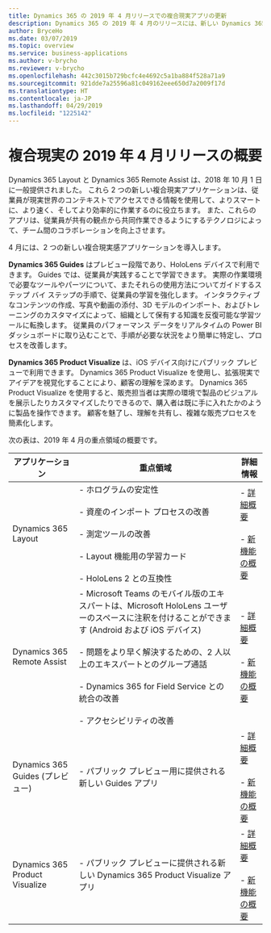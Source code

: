```yaml
---
title: Dynamics 365 の 2019 年 4 月リリースでの複合現実アプリの更新
description: Dynamics 365 の 2019 年 4 月のリリースには、新しい Dynamics 365 Product Visualize アプリの導入と、Dynamics 365 Layout および Dynamics 365 Remote Assist への更新が含まれます。
author: BryceHo
ms.date: 03/07/2019
ms.topic: overview
ms.service: business-applications
ms.author: v-brycho
ms.reviewer: v-brycho
ms.openlocfilehash: 442c3015b729bcfc4e4692c5a1ba884f528a71a9
ms.sourcegitcommit: 921dde7a25596a81c049162eee650d7a2009f17d
ms.translationtype: HT
ms.contentlocale: ja-JP
ms.lasthandoff: 04/29/2019
ms.locfileid: "1225142"
---
```

#  <a name="overview-of-mixed-reality-april-19-release"></a>複合現実の 2019 年 4 月リリースの概要

Dynamics 365 Layout と Dynamics 365 Remote Assist は、2018 年 10 月 1 日に一般提供されました。 これら 2 つの新しい複合現実アプリケーションは、従業員が現実世界のコンテキストでアクセスできる情報を使用して、よりスマートに、より速く、そしてより効率的に作業するのに役立ちます。 また、これらのアプリは、従業員が共有の観点から共同作業できるようにするテクノロジによって、チーム間のコラボレーションを向上させます。

4 月には、2 つの新しい複合現実感アプリケーションを導入します。

**Dynamics 365 Guides** はプレビュー段階であり、HoloLens デバイスで利用できます。 Guides では、従業員が実践することで学習できます。 実際の作業環境で必要なツールやパーツについて、またそれらの使用方法についてガイドするステップ バイ ステップの手順で、従業員の学習を強化します。 インタラクティブなコンテンツの作成、写真や動画の添付、3D モデルのインポート、およびトレーニングのカスタマイズによって、組織として保有する知識を反復可能な学習ツールに転換します。 従業員のパフォーマンス データをリアルタイムの Power BI ダッシュボードに取り込むことで、手順が必要な状況をより簡単に特定し、プロセスを改善します。

**Dynamics 365 Product Visualize** は、iOS デバイス向けにパブリック プレビューで利用できます。 Dynamics 365 Product Visualize を使用し、拡張現実でアイデアを視覚化することにより、顧客の理解を深めます。 Dynamics 365 Product Visualize を使用すると、販売担当者は実際の環境で製品のビジュアルを展示したりカスタマイズしたりできるので、購入者は既に手に入れたかのように製品を操作できます。 顧客を魅了し、理解を共有し、複雑な販売プロセスを簡素化します。

次の表は、2019 年 4 月の重点領域の概要です。

|アプリケーション|重点領域|詳細情報|
|-----------------|------------------------------------------------|------------------------|
|Dynamics 365 Layout|- ホログラムの安定性<br></br> - 資産のインポート プロセスの改善<br></br>- 測定ツールの改善<br></br>- Layout 機能用の学習カード<br></br>- HoloLens 2 との互換性|- [詳細概要](microsoft-dynamics365-layout/index.md)<br></br>- [新機能の概要](microsoft-dynamics365-layout/planned-features.md)|
|Dynamics 365 Remote Assist|- Microsoft Teams のモバイル版のエキスパートは、Microsoft HoloLens ユーザーのスペースに注釈を付けることができます (Android および iOS デバイス)<br></br>- 問題をより早く解決するための、2 人以上のエキスパートとのグループ通話<br></br>- Dynamics 365 for Field Service との統合の改善<br></br>- アクセシビリティの改善|- [詳細概要](microsoft-dynamics365-remote-assist/index.md)<br></br>- [新機能の概要](microsoft-dynamics365-remote-assist/planned-features.md)|
|Dynamics 365 Guides (プレビュー)|- パブリック プレビュー用に提供される新しい Guides アプリ|- [詳細概要](microsoft-dynamics365-guides/index.md)<br></br>- [新機能の概要](microsoft-dynamics365-guides/planned-features.md)|
|Dynamics 365 Product Visualize|- パブリック プレビューに提供される新しい Dynamics 365 Product Visualize アプリ|- [詳細概要](microsoft-dynamics365-product-visualize/index.md)<br></br>- [新機能の概要](microsoft-dynamics365-product-visualize/planned-features.md)|

